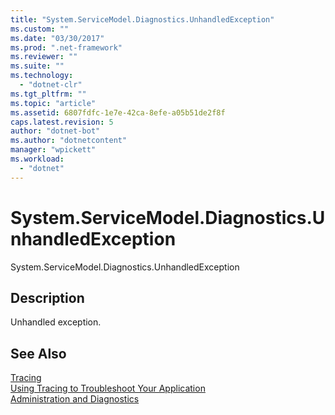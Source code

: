 ```yaml
---
title: "System.ServiceModel.Diagnostics.UnhandledException"
ms.custom: ""
ms.date: "03/30/2017"
ms.prod: ".net-framework"
ms.reviewer: ""
ms.suite: ""
ms.technology: 
  - "dotnet-clr"
ms.tgt_pltfrm: ""
ms.topic: "article"
ms.assetid: 6807fdfc-1e7e-42ca-8efe-a05b51de2f8f
caps.latest.revision: 5
author: "dotnet-bot"
ms.author: "dotnetcontent"
manager: "wpickett"
ms.workload: 
  - "dotnet"
---
```

# System.ServiceModel.Diagnostics.UnhandledException
System.ServiceModel.Diagnostics.UnhandledException  
  
## Description  
 Unhandled exception.  
  
## See Also  
 [Tracing](../../../../../docs/framework/wcf/diagnostics/tracing/index.md)  
 [Using Tracing to Troubleshoot Your Application](../../../../../docs/framework/wcf/diagnostics/tracing/using-tracing-to-troubleshoot-your-application.md)  
 [Administration and Diagnostics](../../../../../docs/framework/wcf/diagnostics/index.md)
